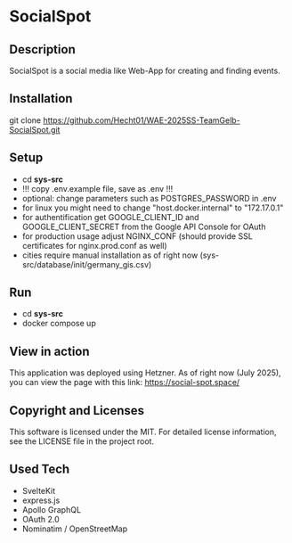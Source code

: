 # SocialSpot
## Description 
SocialSpot is a social media like Web-App for creating and finding events.

## Installation
git clone https://github.com/Hecht01/WAE-2025SS-TeamGelb-SocialSpot.git

## Setup
- cd **sys-src**
- !!! copy .env.example file, save as .env !!!
- optional: change parameters such as POSTGRES_PASSWORD in .env
- for linux you might need to change "host.docker.internal" to "172.17.0.1"
- for authentification get GOOGLE_CLIENT_ID and GOOGLE_CLIENT_SECRET from the Google API Console for OAuth
- for production usage adjust NGINX_CONF (should provide SSL certificates for nginx.prod.conf as well)
- cities require manual installation as of right now (sys-src/database/init/germany_gis.csv)

## Run
- cd **sys-src**
- docker compose up

## View in action
This application was deployed using Hetzner. As of right now (July 2025), you can view the page with this link: https://social-spot.space/

## Copyright and Licenses
This software is licensed under the MIT.
For detailed license information, see the LICENSE file in the project root.

## Used Tech
- SvelteKit
- express.js
- Apollo GraphQL
- OAuth 2.0
- Nominatim / OpenStreetMap
